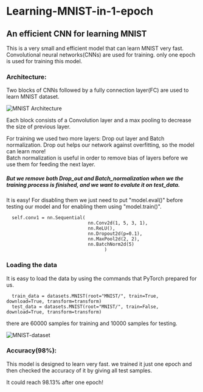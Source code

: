 # Learning-MNIST-in-1-epoch
## An efficient CNN for learning MNIST

This is a very small and efficient model that can learn MNIST very fast. Convolutional neural networks(CNNs) are used for training.
only one epoch is used for training this model.

### Architecture:
Two blocks of CNNs followed by a fully connection layer(FC) are used to learn MNIST dataset.

![MNIST Architecture](https://user-images.githubusercontent.com/106428795/180662141-eb0e1b4c-5617-430e-bf39-2d96d178e232.jpg)


Each block consists of a Convolution layer and a max pooling to decrease the size of previous layer.

For training we used two more layers: Drop out layer and Batch normalization.
Drop out helps our network against overfitting, so the model can learn more!      
Batch normalization is useful in order to remove bias of layers before we use them for feeding the next layer. 
##### But we remove both Drop_out and Batch_normalization when we the training process is finished, and we want to evalute it on test_data.
It is easy! For disabling them we just need to put "model.eval()" before testing our model and for enabling them using "model.train()".
      
      self.conv1 = nn.Sequential(
                                  nn.Conv2d(1, 5, 3, 1),
                                  nn.ReLU(),
                                  nn.Dropout2d(p=0.1),
                                  nn.MaxPool2d(2, 2),
                                  nn.BatchNorm2d(5) 
                                        )
### Loading the data
It is easy to load the data by using the commands that PyTorch prepared for us.

      train_data = datasets.MNIST(root="MNIST/", train=True, download=True, transform=transform)
      test_data = datasets.MNIST(root="MNIST/", train=False, download=True, transform=transform)
there are 60000 samples for training and 10000 samples for testing.

![MNIST-dataset](https://user-images.githubusercontent.com/106428795/180662129-e5fa406a-d86d-4d3f-8c86-a7a7e713043d.jpg)


### Accuracy(98%):

This model is designed to learn very fast. we trained it just one epoch and then checked the accuracy of it by giving all test samples.

It could reach 98.13% after one epoch!
